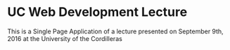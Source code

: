# UC Web Development Lecture
This is a Single Page Application of a lecture presented on September 9th, 2016 at the University of the Cordilleras
